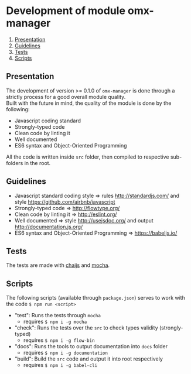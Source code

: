 # Development of module omx-manager
  1. [Presentation](#presentation)
  2. [Guidelines](#guidelines)
  3. [Tests](#tests)
  4. [Scripts](#scripts)

<a name="presentation"></a>
## Presentation
The development of version >= 0.1.0 of `omx-manager` is done through a strictly
process for a good overall module quality. <br />
Built with the future in mind, the quality of the module is done by the following:

  * Javascript coding standard
  * Strongly-typed code
  * Clean code by linting it
  * Well documented
  * ES6 syntax and Object-Oriented Programming

All the code is written inside `src` folder, then compiled to respective sub-folders
in the root.

<a name="guidelines"></a>
## Guidelines
  * Javascript standard coding style => rules http://standardjs.com/ and style https://github.com/airbnb/javascript
  * Strongly-typed code => http://flowtype.org/
  * Clean code by linting it => http://eslint.org/
  * Well documented => style http://usejsdoc.org/ and output http://documentation.js.org/
  * ES6 syntax and Object-Oriented Programming => https://babeljs.io/

<a name="tests"></a>
## Tests
The tests are made with [chaijs](http://chaijs.com/) and [mocha](http://mochajs.org/).

<a name="scripts"></a>
## Scripts
The following scripts (available through `package.json`) serves to work with the code `$ npm run <script>`

  * "test": Runs the tests through `mocha`
    * requires `$ npm i -g mocha`
  * "check": Runs the tests over the `src` to check types validity (strongly-typed)
    * requires `$ npm i -g flow-bin`
  * "docs": Runs the tools to output documentation into `docs` folder
    * requires `$ npm i -g documentation`
  * "build": Build the `src` code and output it into root respectively
    * requires `$ npm i -g babel-cli`

